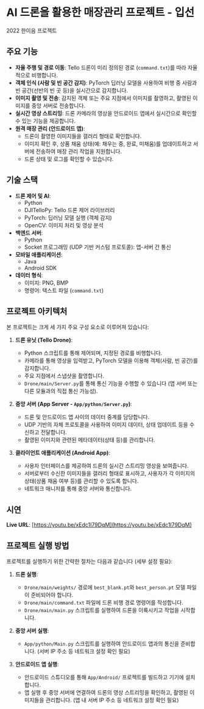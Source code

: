# AI 드론을 활용한 매장관리 프로젝트 - 입선

2022 한이음 프로젝트

## 주요 기능

*   **자율 주행 및 경로 이동**: Tello 드론이 미리 정의된 경로 (`command.txt`)를 따라 자율적으로 비행합니다.
*   **객체 인식 (사람 및 빈 공간 감지)**: PyTorch 딥러닝 모델을 사용하여 비행 중 사람과 빈 공간(선반의 빈 곳 등)을 실시간으로 감지합니다.
*   **이미지 촬영 및 전송**: 감지된 객체 또는 주요 지점에서 이미지를 촬영하고, 촬영된 이미지를 중앙 서버로 전송합니다.
*   **실시간 영상 스트리밍**: 드론 카메라의 영상을 안드로이드 앱에서 실시간으로 확인할 수 있는 기능을 제공합니다.
*   **원격 매장 관리 (안드로이드 앱)**:
    *   드론이 촬영한 이미지들을 갤러리 형태로 확인합니다.
    *   이미지 확인 후, 상품 채움 상태(예: 채우는 중, 완료, 미채움)를 업데이트하고 서버에 전송하여 매장 관리 작업을 지원합니다.
    *   드론 상태 및 로그를 확인할 수 있습니다.

## 기술 스택

*   **드론 제어 및 AI**:
    *   Python
    *   DJITelloPy: Tello 드론 제어 라이브러리
    *   PyTorch: 딥러닝 모델 실행 (객체 감지)
    *   OpenCV: 이미지 처리 및 영상 분석
*   **백엔드 서버**:
    *   Python
    *   Socket 프로그래밍 (UDP 기반 커스텀 프로토콜): 앱-서버 간 통신
*   **모바일 애플리케이션**:
    *   Java
    *   Android SDK
*   **데이터 형식**:
    *   이미지: PNG, BMP
    *   명령어: 텍스트 파일 (`command.txt`)

## 프로젝트 아키텍처

본 프로젝트는 크게 세 가지 주요 구성 요소로 이루어져 있습니다:

1.  **드론 유닛 (Tello Drone)**:
    *   Python 스크립트를 통해 제어되며, 지정된 경로를 비행합니다.
    *   카메라를 통해 영상을 입력받고, PyTorch 모델을 이용해 객체(사람, 빈 공간)를 감지합니다.
    *   주요 지점에서 스냅샷을 촬영합니다.
    *   `Drone/main/Server.py`를 통해 통신 기능을 수행할 수 있습니다 (앱 서버 또는 다른 모듈과의 직접 통신 가능성).

2.  **중앙 서버 (App Server - `App/python/Server.py`)**:
    *   드론 및 안드로이드 앱 사이의 데이터 중계를 담당합니다.
    *   UDP 기반의 자체 프로토콜을 사용하여 이미지 데이터, 상태 업데이트 등을 수신하고 전달합니다.
    *   촬영된 이미지와 관련된 메타데이터(상태 등)를 관리합니다.

3.  **클라이언트 애플리케이션 (Android App)**:
    *   사용자 인터페이스를 제공하여 드론의 실시간 스트리밍 영상을 보여줍니다.
    *   서버로부터 수신한 이미지들을 갤러리 형태로 표시하고, 사용자가 각 이미지의 상태(상품 채움 여부 등)를 관리할 수 있도록 합니다.
    *   네트워크 매니저를 통해 중앙 서버와 통신합니다.

## 시연
**Live URL**: [https://youtu.be/xEdc1I79DqM](https://youtu.be/xEdc1I79DqM)

## 프로젝트 실행 방법
프로젝트를 실행하기 위한 간략한 절차는 다음과 같습니다 (세부 설정 필요):

1.  **드론 실행**:
    *   `Drone/main/weights/` 경로에 `best_blank.pt`와 `best_person.pt` 모델 파일이 준비되어야 합니다.
    *   `Drone/main/command.txt` 파일에 드론 비행 경로 명령어를 작성합니다.
    *   `Drone/main/main.py` 스크립트를 실행하여 드론을 이륙시키고 작업을 시작합니다.

2.  **중앙 서버 실행**:
    *   `App/python/Main.py` 스크립트를 실행하여 안드로이드 앱과의 통신을 준비합니다. (서버 IP 주소 등 네트워크 설정 확인 필요)

3.  **안드로이드 앱 실행**:
    *   안드로이드 스튜디오를 통해 `App/Android/` 프로젝트를 빌드하고 기기에 설치합니다.
    *   앱 실행 후 중앙 서버에 연결하여 드론의 영상 스트리밍을 확인하고, 촬영된 이미지들을 관리합니다. (앱 내 서버 IP 주소 등 네트워크 설정 확인 필요)
